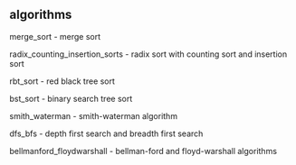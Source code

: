 ## algorithms

merge_sort - merge sort

radix_counting_insertion_sorts - radix sort with counting sort and insertion sort

rbt_sort - red black tree sort

bst_sort - binary search tree sort

smith_waterman - smith-waterman algorithm

dfs_bfs - depth first search and breadth first search

bellmanford_floydwarshall - bellman-ford and floyd-warshall algorithms
